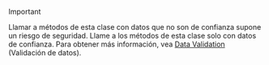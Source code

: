 > [!IMPORTANT]
> Llamar a métodos de esta clase con datos que no son de confianza supone un riesgo de seguridad. Llame a los métodos de esta clase solo con datos de confianza. Para obtener más información, vea [Data Validation](https://www.owasp.org/index.php/Data_Validation) (Validación de datos).